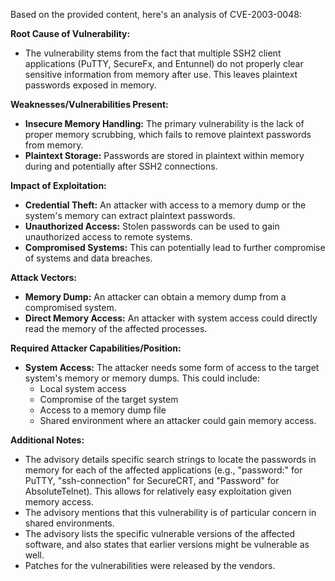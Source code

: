 Based on the provided content, here's an analysis of CVE-2003-0048:

**Root Cause of Vulnerability:**
- The vulnerability stems from the fact that multiple SSH2 client applications (PuTTY, SecureFx, and Entunnel) do not properly clear sensitive information from memory after use. This leaves plaintext passwords exposed in memory.

**Weaknesses/Vulnerabilities Present:**
- **Insecure Memory Handling:** The primary vulnerability is the lack of proper memory scrubbing, which fails to remove plaintext passwords from memory.
- **Plaintext Storage:** Passwords are stored in plaintext within memory during and potentially after SSH2 connections.

**Impact of Exploitation:**
- **Credential Theft:** An attacker with access to a memory dump or the system's memory can extract plaintext passwords.
- **Unauthorized Access:** Stolen passwords can be used to gain unauthorized access to remote systems.
- **Compromised Systems:** This can potentially lead to further compromise of systems and data breaches.

**Attack Vectors:**
- **Memory Dump:** An attacker can obtain a memory dump from a compromised system.
- **Direct Memory Access:** An attacker with system access could directly read the memory of the affected processes.

**Required Attacker Capabilities/Position:**
- **System Access:** The attacker needs some form of access to the target system's memory or memory dumps. This could include:
    - Local system access
    - Compromise of the target system
    - Access to a memory dump file
    - Shared environment where an attacker could gain memory access.

**Additional Notes:**
- The advisory details specific search strings to locate the passwords in memory for each of the affected applications (e.g., "password:" for PuTTY, "ssh-connection" for SecureCRT, and "Password" for AbsoluteTelnet). This allows for relatively easy exploitation given memory access.
- The advisory mentions that this vulnerability is of particular concern in shared environments.
- The advisory lists the specific vulnerable versions of the affected software, and also states that earlier versions might be vulnerable as well.
- Patches for the vulnerabilities were released by the vendors.